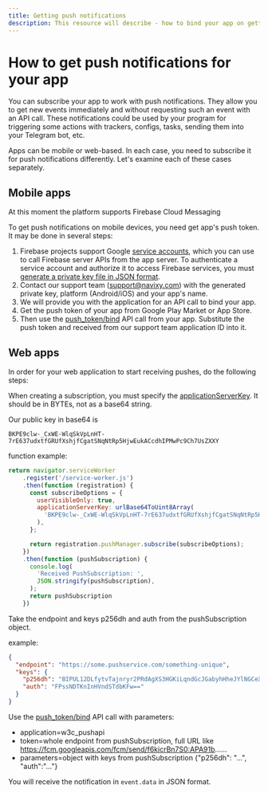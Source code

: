 ```yaml
---
title: Getting push notifications
description: This resource will describe - how to bind your app on getting push notifications about events.
---
```


# How to get push notifications for your app

You can subscribe your app to work with push notifications. They allow you to get new events immediately and without 
requesting such an event with an API call. These notifications could be used by your program for triggering some actions
with trackers, configs, tasks, sending them into your Telegram bot, etc.

Apps can be mobile or web-based. In each case, you need to subscribe it for push notifications differently. Let's examine
each of these cases separately.


## Mobile apps

At this moment the platform supports Firebase Cloud Messaging

To get push notifications on mobile devices, you need get app's push token. It may be done in several steps:

1. Firebase projects support Google [service accounts](https://console.firebase.google.com/project/_/settings/serviceaccounts/adminsdk), which you can use to call Firebase server APIs from the app server.
   To authenticate a service account and authorize it to access Firebase services, you must [generate a private key file in JSON format](https://firebase.google.com/docs/cloud-messaging/auth-server#provide-credentials-manually). 
2. Contact our support team (support@navixy.com) with the generated private key, platform (Android/iOS) and your app's name.
3. We will provide you with the application for an API call to bind your app. 
4. Get the push token of your app from Google Play Market or App Store.
5. Then use the [push_token/bind](../resources/commons/user/session/push_token.md#bind) API call from your app. Substitute the push token and received from our support team application ID into it.


## Web apps

In order for your web application to start receiving pushes, do the following steps:

When creating a subscription, you must specify the 
[applicationServerKey](https://web.dev/push-notifications-subscribing-a-user/#applicationserverkey-option). It should be
in BYTEs, not as a base64 string.

Our public key in base64 is 

```BKPE9clw-_CxWE-WlqSkVpLnHT-7rE637udxtfGRUfXshjfCgatSNqNtRp5HjwEukACcdhIPMwPc9Ch7UsZXXY```

function example:

```js
return navigator.serviceWorker
    .register('/service-worker.js')
    .then(function (registration) {
      const subscribeOptions = {
        userVisibleOnly: true,
        applicationServerKey: urlBase64ToUint8Array(
          'BKPE9clw-_CxWE-WlqSkVpLnHT-7rE637udxtfGRUfXshjfCgatSNqNtRp5HjwEukACcdhIPMwPXc9Ch7UsZXxY'
        ),
      };

      return registration.pushManager.subscribe(subscribeOptions);
    })
    .then(function (pushSubscription) {
      console.log(
        'Received PushSubscription: ',
        JSON.stringify(pushSubscription),
      );
      return pushSubscription
    })
```

Take the endpoint and keys p256dh and auth from the pushSubscription object.

example:

```json
{
  "endpoint": "https://some.pushservice.com/something-unique",
  "keys": {
    "p256dh": "BIPUL12DLfytvTajnryr2PRdAgXS3HGKiLqndGcJGabyhHheJYlNGCeXl1dn18gSJ1WAkAPIxr4gK0_dQds4yiI=",
    "auth": "FPssNDTKnInHVndSTdbKFw=="
  }
}
```

Use the [push_token/bind](../resources/commons/user/session/push_token.md#bind) API call with parameters:

* application=w3c_pushapi
* token=whole endpoint from pushSubscription, full URL like https://fcm.googleapis.com/fcm/send/f6kicrBn7S0:APA91b......
* parameters=object with keys from pushSubscription {"p256dh": "...", "auth":"..."}

You will receive the notification in `event.data` in JSON format.
